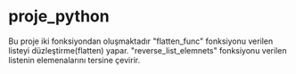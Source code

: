 # proje_python
Bu proje iki fonksiyondan oluşmaktadır
"flatten_func" fonksiyonu verilen listeyi düzleştirme(flatten) yapar.
"reverse_list_elemnets" fonksiyonu verilen listenin elemenalarını tersine çevirir.
